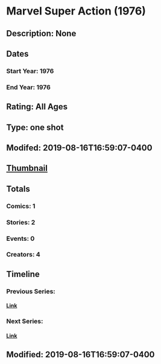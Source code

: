 # Marvel Super Action (1976)
## Description: None
## Dates
### Start Year: 1976
### End Year: 1976
## Rating: All Ages
## Type: one shot
## Modifed: 2019-08-16T16:59:07-0400
## [Thumbnail](http://i.annihil.us/u/prod/marvel/i/mg/d/20/5d57191058022.jpg)
## Totals
### Comics: 1
### Stories: 2
### Events: 0
### Creators: 4
## Timeline
### Previous Series: 
#### [Link]()
### Next Series: 
#### [Link]()
## Modified: 2019-08-16T16:59:07-0400
